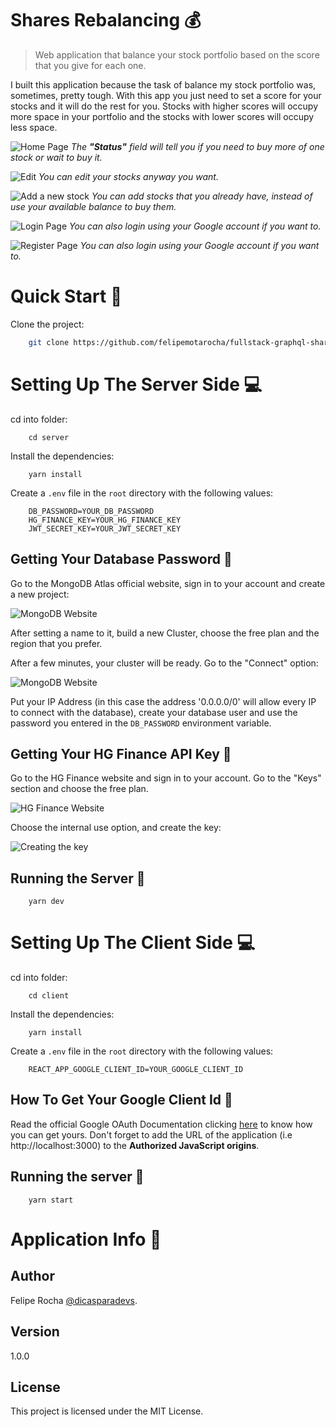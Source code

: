 # Shares Rebalancing 💰

> Web application that balance your stock portfolio based on the score that you give for each one.

I built this application because the task of balance my stock portfolio was, sometimes, pretty tough. With this app you just need to set a score for your stocks and it will do the rest for you. Stocks with higher scores will occupy more space in your portfolio and the stocks with lower scores will occupy less space.

![Home Page](https://imgur.com/Mf2Nv2t.png)
_The **"Status"** field will tell you if you need to buy more of one stock or wait to buy it._

![Edit](https://imgur.com/0mgobLa.png)
_You can edit your stocks anyway you want._

![Add a new stock](https://imgur.com/07bLq6Y.png)
_You can add stocks that you already have, instead of use your available balance to buy them._

![Login Page](https://imgur.com/cRUqeWP.png)
_You can also login using your Google account if you want to._

![Register Page](https://imgur.com/XizwrAO.png)
_You can also login using your Google account if you want to._

# Quick Start 🚀

Clone the project:

```bash
    git clone https://github.com/felipemotarocha/fullstack-graphql-shares-rebalancing
```

# Setting Up The Server Side 💻

cd into folder:

```
    cd server
```

Install the dependencies:

```
    yarn install
```

Create a `.env` file in the `root` directory with the following values:

```
    DB_PASSWORD=YOUR_DB_PASSWORD
    HG_FINANCE_KEY=YOUR_HG_FINANCE_KEY
    JWT_SECRET_KEY=YOUR_JWT_SECRET_KEY
```

## Getting Your Database Password 🔑

Go to the MongoDB Atlas official website, sign in to your account and create a new project:

![MongoDB Website](https://imgur.com/6MBTnxM.png)

After setting a name to it, build a new Cluster, choose the free plan and the region that you prefer.

After a few minutes, your cluster will be ready. Go to the "Connect" option:

![MongoDB Website](https://imgur.com/aTC3j2M.png)

Put your IP Address (in this case the address '0.0.0.0/0' will allow every IP to connect with the database), create your database user and use the password you entered in the `DB_PASSWORD` environment variable.

## Getting Your HG Finance API Key 🔑

Go to the HG Finance website and sign in to your account. Go to the "Keys" section and choose the free plan.

![HG Finance Website](https://imgur.com/a7p6sQs.png)

Choose the internal use option, and create the key:

![Creating the key](https://imgur.com/K4Ah3gA.png)

## Running the Server 🚀

```
    yarn dev
```

# Setting Up The Client Side 💻

cd into folder:

```
    cd client
```

Install the dependencies:

```
    yarn install
```

Create a `.env` file in the `root` directory with the following values:

```
    REACT_APP_GOOGLE_CLIENT_ID=YOUR_GOOGLE_CLIENT_ID
```

## How To Get Your Google Client Id 🔑

Read the official Google OAuth Documentation clicking [here](https://developers.google.com/identity/one-tap/web/guides/get-google-api-clientid 'Google OAuth Documentation') to know how you can get yours. Don't forget to add the URL of the application (i.e http://localhost:3000) to the **Authorized JavaScript origins**.

## Running the server 🚀

```
    yarn start
```

# Application Info 📝

## Author

Felipe Rocha [@dicasparadevs](https://instagram.com/dicasparadevs 'dicasparadevs Instagram').

## Version

1.0.0

## License

This project is licensed under the MIT License.
